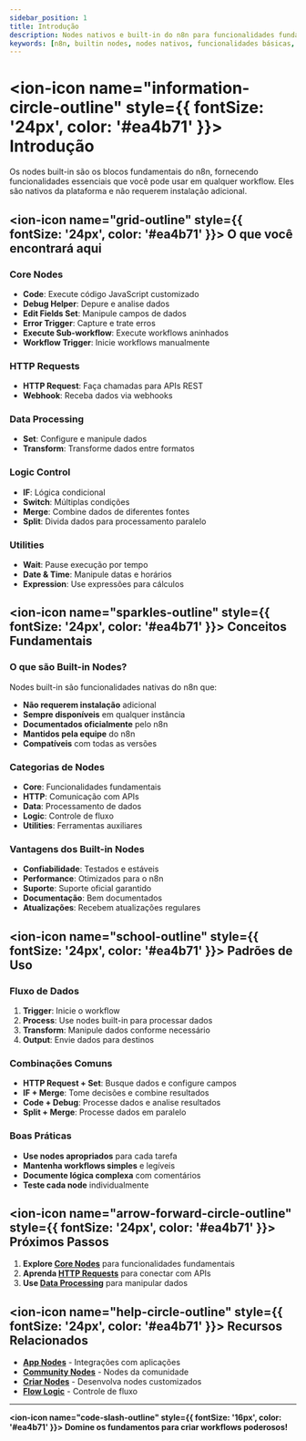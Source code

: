 ```yaml
---
sidebar_position: 1
title: Introdução
description: Nodes nativos e built-in do n8n para funcionalidades fundamentais
keywords: [n8n, builtin nodes, nodes nativos, funcionalidades básicas, core nodes]
---
```


# <ion-icon name="information-circle-outline" style={{ fontSize: '24px', color: '#ea4b71' }}></ion-icon> Introdução

Os nodes built-in são os blocos fundamentais do n8n, fornecendo funcionalidades essenciais que você pode usar em qualquer workflow. Eles são nativos da plataforma e não requerem instalação adicional.

## <ion-icon name="grid-outline" style={{ fontSize: '24px', color: '#ea4b71' }}></ion-icon> O que você encontrará aqui

### Core Nodes

- **Code**: Execute código JavaScript customizado
- **Debug Helper**: Depure e analise dados
- **Edit Fields Set**: Manipule campos de dados
- **Error Trigger**: Capture e trate erros
- **Execute Sub-workflow**: Execute workflows aninhados
- **Workflow Trigger**: Inicie workflows manualmente

### HTTP Requests

- **HTTP Request**: Faça chamadas para APIs REST
- **Webhook**: Receba dados via webhooks

### Data Processing

- **Set**: Configure e manipule dados
- **Transform**: Transforme dados entre formatos

### Logic Control

- **IF**: Lógica condicional
- **Switch**: Múltiplas condições
- **Merge**: Combine dados de diferentes fontes
- **Split**: Divida dados para processamento paralelo

### Utilities

- **Wait**: Pause execução por tempo
- **Date & Time**: Manipule datas e horários
- **Expression**: Use expressões para cálculos

## <ion-icon name="sparkles-outline" style={{ fontSize: '24px', color: '#ea4b71' }}></ion-icon> Conceitos Fundamentais

### O que são Built-in Nodes?

Nodes built-in são funcionalidades nativas do n8n que:

- **Não requerem instalação** adicional
- **Sempre disponíveis** em qualquer instância
- **Documentados oficialmente** pelo n8n
- **Mantidos pela equipe** do n8n
- **Compatíveis** com todas as versões

### Categorias de Nodes

- **Core**: Funcionalidades fundamentais
- **HTTP**: Comunicação com APIs
- **Data**: Processamento de dados
- **Logic**: Controle de fluxo
- **Utilities**: Ferramentas auxiliares

### Vantagens dos Built-in Nodes

- **Confiabilidade**: Testados e estáveis
- **Performance**: Otimizados para o n8n
- **Suporte**: Suporte oficial garantido
- **Documentação**: Bem documentados
- **Atualizações**: Recebem atualizações regulares

## <ion-icon name="school-outline" style={{ fontSize: '24px', color: '#ea4b71' }}></ion-icon> Padrões de Uso

### Fluxo de Dados

1. **Trigger**: Inicie o workflow
2. **Process**: Use nodes built-in para processar dados
3. **Transform**: Manipule dados conforme necessário
4. **Output**: Envie dados para destinos

### Combinações Comuns

- **HTTP Request + Set**: Busque dados e configure campos
- **IF + Merge**: Tome decisões e combine resultados
- **Code + Debug**: Processe dados e analise resultados
- **Split + Merge**: Processe dados em paralelo

### Boas Práticas

- **Use nodes apropriados** para cada tarefa
- **Mantenha workflows simples** e legíveis
- **Documente lógica complexa** com comentários
- **Teste cada node** individualmente

## <ion-icon name="arrow-forward-circle-outline" style={{ fontSize: '24px', color: '#ea4b71' }}></ion-icon> Próximos Passos

1. **Explore [Core Nodes](./core-nodes/)** para funcionalidades fundamentais
2. **Aprenda [HTTP Requests](./http-requests/)** para conectar com APIs
3. **Use [Data Processing](./data-processing/)** para manipular dados

## <ion-icon name="help-circle-outline" style={{ fontSize: '24px', color: '#ea4b71' }}></ion-icon> Recursos Relacionados

- **[App Nodes](../app-nodes/)** - Integrações com aplicações
- **[Community Nodes](../community-nodes/)** - Nodes da comunidade
- **[Criar Nodes](../criar-nodes/)** - Desenvolva nodes customizados
- **[Flow Logic](../../logica-e-dados/flow-logic/)** - Controle de fluxo

---

**<ion-icon name="code-slash-outline" style={{ fontSize: '16px', color: '#ea4b71' }}></ion-icon> Domine os fundamentos para criar workflows poderosos!**
